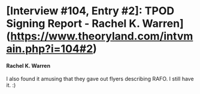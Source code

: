 # [Interview #104, Entry #2]: TPOD Signing Report - Rachel K. Warren](https://www.theoryland.com/intvmain.php?i=104#2)

#### Rachel K. Warren

I also found it amusing that they gave out flyers describing RAFO. I still have it. :)

